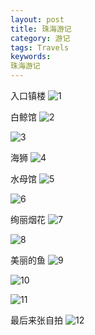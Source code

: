```yaml
---
layout: post
title: 珠海游记
category: 游记
tags: Travels
keywords: 
珠海游记
---
```

入口镇楼
![1](/public/img/Zhuhai/1.jpg)

白鲸馆
![2](/public/img/Zhuhai/2.jpg)

![3](/public/img/Zhuhai/3.jpg)

海狮
![4](/public/img/Zhuhai/4.jpg)

水母馆
![5](/public/img/Zhuhai/5.jpg)

![6](/public/img/Zhuhai/6.jpg)

绚丽烟花
![7](/public/img/Zhuhai/7.jpg)

![8](/public/img/Zhuhai/8.jpg)

美丽的鱼
![9](/public/img/Zhuhai/9.jpg)

![10](/public/img/Zhuhai/10.jpg)

![11](/public/img/Zhuhai/11.jpg)

最后来张自拍
![12](/public/img/Zhuhai/12.jpg)